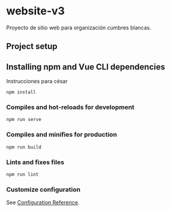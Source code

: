 # website-v3

Proyecto de sitio web para organización cumbres blancas.

## Project setup

## Installing npm and Vue CLI dependencies

Instrucciones para césar


```
npm install
```

### Compiles and hot-reloads for development
```
npm run serve
```

### Compiles and minifies for production
```
npm run build
```

### Lints and fixes files
```
npm run lint
```

### Customize configuration
See [Configuration Reference](https://cli.vuejs.org/config/).
